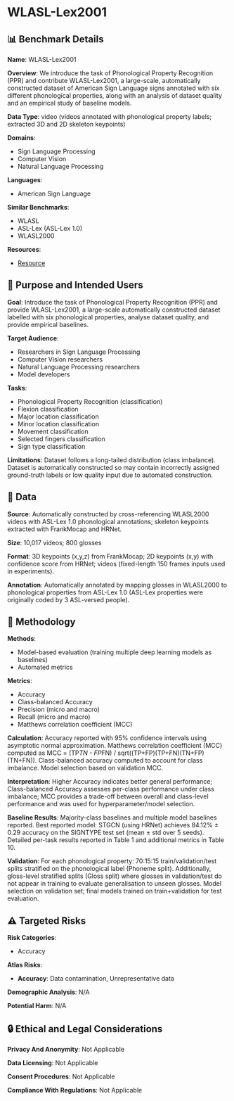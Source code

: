# WLASL-Lex2001

## 📊 Benchmark Details

**Name**: WLASL-Lex2001

**Overview**: We introduce the task of Phonological Property Recognition (PPR) and contribute WLASL-Lex2001, a large-scale, automatically constructed dataset of American Sign Language signs annotated with six different phonological properties, along with an analysis of dataset quality and an empirical study of baseline models.

**Data Type**: video (videos annotated with phonological property labels; extracted 3D and 2D skeleton keypoints)

**Domains**:
- Sign Language Processing
- Computer Vision
- Natural Language Processing

**Languages**:
- American Sign Language

**Similar Benchmarks**:
- WLASL
- ASL-Lex (ASL-Lex 1.0)
- WLASL2000

**Resources**:
- [Resource](https://arxiv.org/abs/2203.06096)

## 🎯 Purpose and Intended Users

**Goal**: Introduce the task of Phonological Property Recognition (PPR) and provide WLASL-Lex2001, a large-scale automatically constructed dataset labelled with six phonological properties, analyse dataset quality, and provide empirical baselines.

**Target Audience**:
- Researchers in Sign Language Processing
- Computer Vision researchers
- Natural Language Processing researchers
- Model developers

**Tasks**:
- Phonological Property Recognition (classification)
- Flexion classification
- Major location classification
- Minor location classification
- Movement classification
- Selected fingers classification
- Sign type classification

**Limitations**: Dataset follows a long-tailed distribution (class imbalance). Dataset is automatically constructed so may contain incorrectly assigned ground-truth labels or low quality input due to automated construction.

## 💾 Data

**Source**: Automatically constructed by cross-referencing WLASL2000 videos with ASL-Lex 1.0 phonological annotations; skeleton keypoints extracted with FrankMocap and HRNet.

**Size**: 10,017 videos; 800 glosses

**Format**: 3D keypoints (x,y,z) from FrankMocap; 2D keypoints (x,y) with confidence score from HRNet; videos (fixed-length 150 frames inputs used in experiments).

**Annotation**: Automatically annotated by mapping glosses in WLASL2000 to phonological properties from ASL-Lex 1.0 (ASL-Lex properties were originally coded by 3 ASL-versed people).

## 🔬 Methodology

**Methods**:
- Model-based evaluation (training multiple deep learning models as baselines)
- Automated metrics

**Metrics**:
- Accuracy
- Class-balanced Accuracy
- Precision (micro and macro)
- Recall (micro and macro)
- Matthews correlation coefficient (MCC)

**Calculation**: Accuracy reported with 95% confidence intervals using asymptotic normal approximation. Matthews correlation coefficient (MCC) computed as MCC = (TP*TN - FP*FN) / sqrt((TP+FP)(TP+FN)(TN+FP)(TN+FN)). Class-balanced accuracy computed to account for class imbalance. Model selection based on validation MCC.

**Interpretation**: Higher Accuracy indicates better general performance; Class-balanced Accuracy assesses per-class performance under class imbalance; MCC provides a trade-off between overall and class-level performance and was used for hyperparameter/model selection.

**Baseline Results**: Majority-class baselines and multiple model baselines reported. Best reported model: STGCN (using HRNet) achieves 84.12% ± 0.29 accuracy on the SIGNTYPE test set (mean ± std over 5 seeds). Detailed per-task results reported in Table 1 and additional metrics in Table 10.

**Validation**: For each phonological property: 70:15:15 train/validation/test splits stratified on the phonological label (Phoneme split). Additionally, gloss-level stratified splits (Gloss split) where glosses in validation/test do not appear in training to evaluate generalisation to unseen glosses. Model selection on validation set; final models trained on train+validation for test evaluation.

## ⚠️ Targeted Risks

**Risk Categories**:
- Accuracy

**Atlas Risks**:
- **Accuracy**: Data contamination, Unrepresentative data

**Demographic Analysis**: N/A

**Potential Harm**: N/A

## 🔒 Ethical and Legal Considerations

**Privacy And Anonymity**: Not Applicable

**Data Licensing**: Not Applicable

**Consent Procedures**: Not Applicable

**Compliance With Regulations**: Not Applicable
